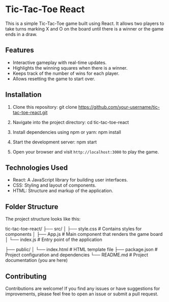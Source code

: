 # Tic-Tac-Toe React 
This is a simple Tic-Tac-Toe game built using React. It allows two players to take turns marking X and O on the board until there is a winner or the game ends in a draw.

## Features
- Interactive gameplay with real-time updates.
- Highlights the winning squares when there is a winner.
- Keeps track of the number of wins for each player.
- Allows resetting the game to start over.

## Installation
1. Clone this repository:
      git clone https://github.com/your-username/tic-tac-toe-react.git
   
2. Navigate into the project directory:
      cd tic-tac-toe-react
   
3. Install dependencies using npm or yarn:
      npm install
  
4. Start the development server:
      npm start
   
5. Open your browser and visit `http://localhost:3000` to play the game.

## Technologies Used
- React: A JavaScript library for building user interfaces.
- CSS: Styling and layout of components.
- HTML: Structure and markup of the application.

## Folder Structure
The project structure looks like this:

tic-tac-toe-react/
  ├── src/
  │    ├── style.css         # Contains styles for components
  │    ├── App.js            # Main component that renders the game board
  │    └── index.js          # Entry point of the application
        
  ├── public/
  │    └── index.html        # HTML template file
  ├── package.json           # Project configuration and dependencies
  └── README.md              # Project documentation (you are here)

## Contributing
Contributions are welcome! If you find any issues or have suggestions for improvements, please feel free to open an issue or submit a pull request.

   
   
